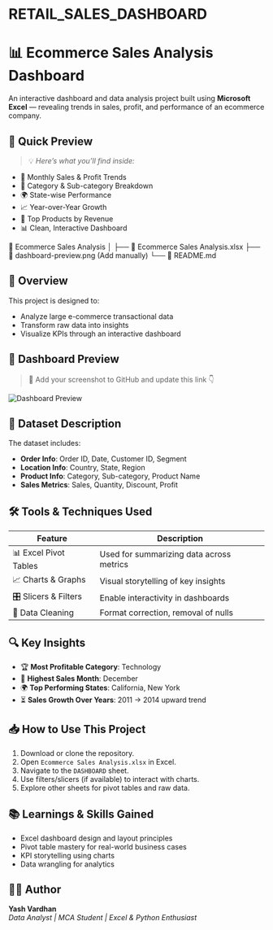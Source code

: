 # RETAIL_SALES_DASHBOARD
# 📊 Ecommerce Sales Analysis Dashboard

An interactive dashboard and data analysis project built using **Microsoft Excel** — revealing trends in sales, profit, and performance of an ecommerce company.

## 🚀 Quick Preview

> 💡 *Here’s what you’ll find inside:*
- 📅 Monthly Sales & Profit Trends
- 🛒 Category & Sub-category Breakdown
- 🌍 State-wise Performance
- 📈 Year-over-Year Growth
- 🔎 Top Products by Revenue
- 📊 Clean, Interactive Dashboard

📁 Ecommerce Sales Analysis
│
├── 📄 Ecommerce Sales Analysis.xlsx
├── 📸 dashboard-preview.png (Add manually)
└── 📄 README.md

## 🧠 Overview

This project is designed to:
- Analyze large e-commerce transactional data
- Transform raw data into insights
- Visualize KPIs through an interactive dashboard


## 📸 Dashboard Preview

> 📍 Add your screenshot to GitHub and update this link 👇

![Dashboard Preview](dashboard-preview.png)

## 📑 Dataset Description

The dataset includes:
- **Order Info**: Order ID, Date, Customer ID, Segment
- **Location Info**: Country, State, Region
- **Product Info**: Category, Sub-category, Product Name
- **Sales Metrics**: Sales, Quantity, Discount, Profit


## 🛠️ Tools & Techniques Used

| Feature            | Description                                |
|--------------------|--------------------------------------------|
| 📊 Excel Pivot Tables | Used for summarizing data across metrics |
| 📈 Charts & Graphs     | Visual storytelling of key insights     |
| 🎛️ Slicers & Filters  | Enable interactivity in dashboards       |
| 🧼 Data Cleaning       | Format correction, removal of nulls     |


## 🔍 Key Insights

- 🏆 **Most Profitable Category**: Technology
- 💸 **Highest Sales Month**: December
- 🌍 **Top Performing States**: California, New York
- ⏳ **Sales Growth Over Years**: 2011 → 2014 upward trend


## 📥 How to Use This Project

1. Download or clone the repository.
2. Open `Ecommerce Sales Analysis.xlsx` in Excel.
3. Navigate to the `DASHBOARD` sheet.
4. Use filters/slicers (if available) to interact with charts.
5. Explore other sheets for pivot tables and raw data.


## 📚 Learnings & Skills Gained

- Excel dashboard design and layout principles
- Pivot table mastery for real-world business cases
- KPI storytelling using charts
- Data wrangling for analytics

## 🧑‍💻 Author

**Yash Vardhan**  
_Data Analyst | MCA Student | Excel & Python Enthusiast_

